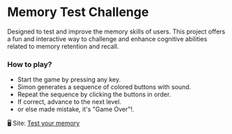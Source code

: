 # Memory Test Challenge
Designed to test and improve the memory skills of users. This project offers a fun and interactive way to challenge and enhance cognitive abilities related to memory retention and recall.

### How to play?
* Start the game by pressing any key.
* Simon generates a sequence of colored buttons with sound.
* Repeat the sequence by clicking the buttons in order.
* If correct, advance to the next level.
* or else made mistake, it's "Game Over"!.

🖥 Site: [Test your memory][def]

[def]: https://memory-test-challenge.netlify.app/
